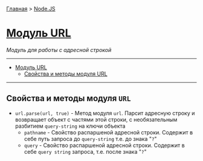 [Главная](../../README.md#readme) > [Node.JS](../README.md#readme)

# [Модуль URL](https://nodejs.org/api/url.html)

*Модуль для работы с адресной строкой*

***

- [Модуль URL](#%D0%9C%D0%BE%D0%B4%D1%83%D0%BB%D1%8C-url)
  - [Свойства и методы модуля URL](#%D0%A1%D0%B2%D0%BE%D0%B9%D1%81%D1%82%D0%B2%D0%B0-%D0%B8-%D0%BC%D0%B5%D1%82%D0%BE%D0%B4%D1%8B-%D0%BC%D0%BE%D0%B4%D1%83%D0%BB%D1%8F-url)

***

## Свойства и методы модуля `URL`

* `url.parse(url, true)` - Метод модуля `url`. Парсит адресную строку и возвращает объект с частями этой строки, с необязательным разбитием `query-string` на ключи объекта
  * `pathname` - Свойство распаршеной адресной строки. Содержит в себе путь запроса до `query-string` т.е. до знака "`?`"
  * `query` - Свойство распаршеной адресной строки. Содержит в себе `query string` запроса, т.е. после знака "`?`"